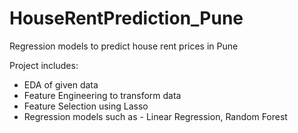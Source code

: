 # HouseRentPrediction_Pune
Regression models to predict house rent prices in Pune

Project includes:
  - EDA of given data
  - Feature Engineering to transform data 
  - Feature Selection using Lasso 
  - Regression models such as - Linear Regression, Random Forest
